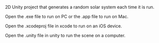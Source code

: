 2D Unity project that generates a random solar system each time it is run. 

Open the .exe file to run on PC or the .app file to run on Mac.

Open the .xcodeproj file in xcode to run on an iOS device. 

Open the .unity file in unity to run the scene on a computer.
